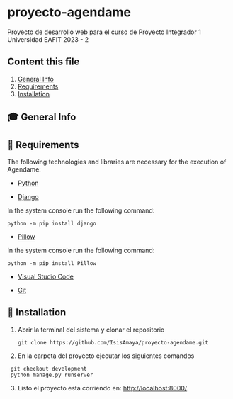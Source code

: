 # proyecto-agendame
Proyecto de desarrollo web para el curso de Proyecto Integrador 1 Universidad EAFIT 2023 - 2

## Content this file
1. [General Info](#general-info)
2. [Requirements](#requirements)
3. [Installation](#Installation)

## :mortar_board: General Info

## :wrench: Requirements

The following technologies and libraries are necessary for the execution of Agendame:

* [Python](https://www.python.org/downloads/) 

* [Django](https://www.djangoproject.com/)
  
In the system console run the following command:

`python -m pip install django`

* [Pillow](https://pypi.org/project/Pillow/)
  
In the system console run the following command:

`python -m pip install Pillow`

* [Visual Studio Code](https://code.visualstudio.com/)

* [Git](https://git-scm.com/downloads)


## :rocket: Installation 
1. Abrir la terminal del sistema y clonar el repositorio

   `git clone https://github.com/IsisAmaya/proyecto-agendame.git`

2. En la carpeta del proyecto ejecutar los siguientes comandos

```
 git checkout development
 python manage.py runserver
```

3. Listo el proyecto esta corriendo en: [http://localhost:8000/](http://localhost:8000/)





